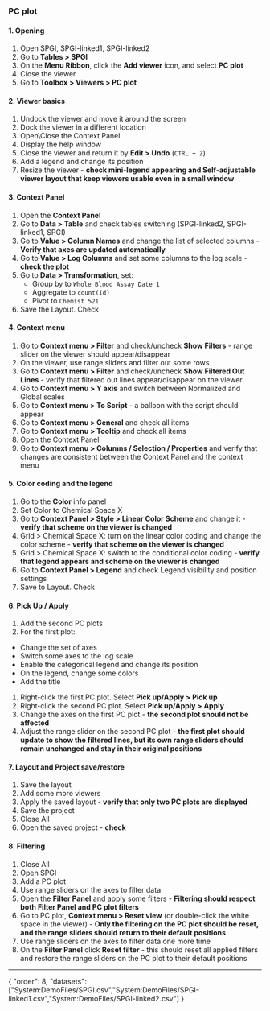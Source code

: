 ### PC plot

#### 1. Opening

1. Open SPGI, SPGI-linked1, SPGI-linked2
2. Go to **Tables > SPGI**
3. On the **Menu Ribbon**, click the **Add viewer** icon, and select **PC plot**
3. Close the viewer
1. Go to **Toolbox > Viewers > PC plot**

#### 2. Viewer basics 

1. Undock the viewer and move it around the screen
1. Dock the viewer in a different location
1. Open\Close the Context Panel
1. Display the help window
1. Close the viewer and return it by **Edit > Undo** (```CTRL + Z```)
1. Add a legend and change its position
1. Resize the viewer - **check mini-legend appearing and Self-adjustable viewer layout that keep viewers usable even in a small window**

#### 3. Context Panel

1. Open the **Context Panel**
5. Go to **Data > Table** and check tables switching (SPGI-linked2, SPGI-linked1, SPGI)
6. Go to **Value > Column Names** and change the list of selected columns - **Verify that axes are updated automatically**
1. Go to **Value > Log Columns** and set some columns to the log scale - **check the plot**
7. Go to **Data > Transformation**, set: 
   * Group by to `Whole Blood Assay Date 1`
   * Aggregate to `count(Id)`
   * Pivot to `Chemist 521`    
1. Save the Layout. Check

#### 4. Context menu

1. Go to **Context menu > Filter** and check/uncheck **Show Filters** - range slider on the viewer should appear/disappear
1. On the viewer, use range sliders and filter out some rows
1. Go to **Context menu > Filter** and check/uncheck **Show Filtered Out Lines** - verify that filtered out lines appear/disappear on the viewer
1.  Go to **Context menu > Y axis** and switch between Normalized and Global scales
1. Go to **Context menu > To Script** - a balloon with the script should appear
1. Go to **Context menu > General** and check all items
1. Go to **Context menu > Tooltip** and check all items
1. Open the Context Panel
1. Go to **Context menu > Columns / Selection / Properties** and verify that changes are consistent between the Context Panel and the context menu

#### 5. Color coding and the legend

1. Go to the **Color** info panel
2. Set Color to Chemical Space X
1. Go to **Context Panel > Style > Linear Color Scheme** and change it - **verify that scheme on the viewer is changed**
1. Grid > Chemical Space X: turn on the linear color coding and change the color scheme - **verify that scheme on the viewer is changed**
1. Grid > Chemical Space X: switch to the conditional color coding - **verify that legend appears and scheme on the viewer is changed**
1. Go to **Context Panel > Legend** and check Legend visibility and position settings
3. Save to Layout. Check

#### 6. Pick Up / Apply  

1. Add the second PC plots
1. For the first plot:
  * Change the set of axes
  * Switch some axes to the log scale
  * Enable the categorical legend and change its position
  * On the legend, change some colors
  * Add the title
1. Right-click the first PC plot. Select **Pick up/Apply > Pick up** 
1. Right-click the second PC plot. Select **Pick up/Apply > Apply**
1. Change the axes on the first PC plot - **the second plot should not be affected**
1. Adjust the range slider on the second PC plot - **the first plot should update to show the filtered lines, but its own range sliders should remain unchanged and stay in their original positions**

#### 7. Layout and Project save/restore
1. Save the layout
2. Add some more viewers
1. Apply the saved layout - **verify that only two PC plots are displayed**
1. Save the project
1. Close All
1. Open the saved project - **check**

#### 8. Filtering

1. Close All
1. Open SPGI
1. Add a PC plot
1. Use range sliders on the axes to filter data
1. Open the **Filter Panel** and apply some filters - **Filtering should respect both Filter Panel and PC plot filters**
1. Go to PC plot, **Context menu > Reset view** (or double-click the white space in the viewer) - **Only the filtering on the PC plot should be reset, and the range sliders should return to their default positions**
1. Use range sliders on the axes to filter data one more time
1. On the **Filter Panel** click **Reset filter** - this should reset all applied filters and restore the range sliders on the PC plot to their default positions

---
{
  "order": 8,
  "datasets": ["System:DemoFiles/SPGI.csv","System:DemoFiles/SPGI-linked1.csv","System:DemoFiles/SPGI-linked2.csv"]
}